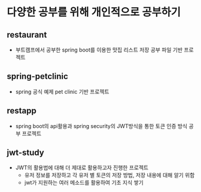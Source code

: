 # 다양한 공부를 위해 개인적으로 공부하기

## restaurant
* 부트캠프에서 공부한 spring boot를 이용한 맛집 리스트 저장 공부 파일 기반 프로젝트

## spring-petclinic
* spring 공식 예제 pet clinic 기반 프로젝트

## restapp
* spring boot의 api활용과 spring security의 JWT방식을 통한 토큰 인증 방식 공부 프로젝트

## jwt-study
* JWT의 활용법에 대해 더 제대로 활용하고자 진행한 프로젝트
  * 유저 정보를 저장하고 각 유저 별 토큰의 저장 방법, 저장 내용에 대해 알기 위함
  * jwt가 지원하는 여러 메소드를 활용하여 기초 지식 쌓기
